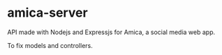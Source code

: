 # amica-server

API made with Nodejs and Expressjs for Amica, a social media web app. 

To fix models and controllers. 


